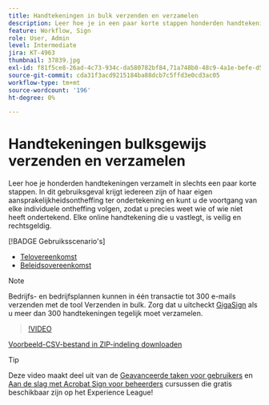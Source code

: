 ```yaml
---
title: Handtekeningen in bulk verzenden en verzamelen
description: Leer hoe je in een paar korte stappen honderden handtekeningen tegelijk verzamelt voor elk document
feature: Workflow, Sign
role: User, Admin
level: Intermediate
jira: KT-4963
thumbnail: 37839.jpg
exl-id: f81f5ce8-26ad-4c73-934c-da580782bf84,71a748b0-48c9-4a1e-befe-d5f311d6c05e
source-git-commit: cda31f3acd9215184ba88dcb7c5ffd3e0cd3ac05
workflow-type: tm+mt
source-wordcount: '196'
ht-degree: 0%

---
```


# Handtekeningen bulksgewijs verzenden en verzamelen

Leer hoe je honderden handtekeningen verzamelt in slechts een paar korte stappen. In dit gebruiksgeval krijgt iedereen zijn of haar eigen aansprakelijkheidsontheffing ter ondertekening en kunt u de voortgang van elke individuele ontheffing volgen, zodat u precies weet wie of wie niet heeft ondertekend. Elke online handtekening die u vastlegt, is veilig en rechtsgeldig.

[!BADGE Gebruiksscenario&#39;s]

* [Telovereenkomst](https://experienceleague.adobe.com/docs/document-cloud-learn/sign-learning-hub/expand/recipes/gov/usecasegovtelework.html?lang=en)
* [Beleidsovereenkomst](https://experienceleague.adobe.com/docs/document-cloud-learn/sign-learning-hub/expand/recipes/com/usecasecompolicy.html?lang=en)

>[!NOTE]
>
>Bedrijfs- en bedrijfsplannen kunnen in één transactie tot 300 e-mails verzenden met de tool Verzenden in bulk. Zorg dat u uitcheckt [GigaSign](https://experienceleague.adobe.com/docs/document-cloud-learn/sign-learning-hub/develop/custom/gigasign.html?lang=en) als u meer dan 300 handtekeningen tegelijk moet verzamelen.

>[!VIDEO](https://video.tv.adobe.com/v/33655?quality=12&learn=on&hidetitle=true)

[Voorbeeld-CSV-bestand in ZIP-indeling downloaden](../assets/megasign_merge_sample.zip)

>[!TIP]
>
>Deze video maakt deel uit van de [Geavanceerde taken voor gebruikers](https://experienceleague.adobe.com/?recommended=Sign-U-1-2020.3) en [Aan de slag met Acrobat Sign voor beheerders](https://experienceleague.adobe.com/?recommended=Sign-A-1-2020.2) cursussen die gratis beschikbaar zijn op het Experience League!
